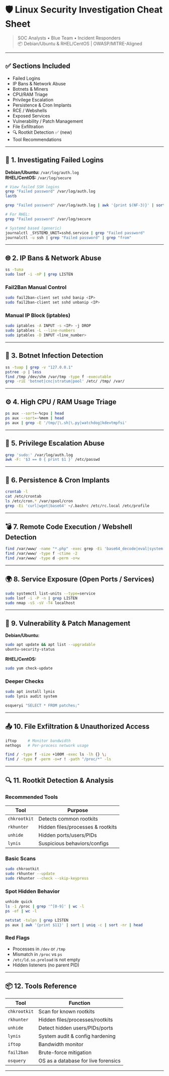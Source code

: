 # 🛡️ Linux Security Investigation Cheat Sheet
> SOC Analysts • Blue Team • Incident Responders  
> 📦 Debian/Ubuntu & RHEL/CentOS | OWASP/MITRE-Aligned

---

## ✅ Sections Included

- Failed Logins
- IP Bans & Network Abuse
- Botnets & Miners
- CPU/RAM Triage
- Privilege Escalation
- Persistence & Cron Implants
- RCE / Webshells
- Exposed Services
- Vulnerability / Patch Management
- File Exfiltration
- 🔍 Rootkit Detection ✅ (new)
- Tool Recommendations

---

## 🧠 1. Investigating Failed Logins

**Debian/Ubuntu:** `/var/log/auth.log`  
**RHEL/CentOS:** `/var/log/secure`

```bash
# View failed SSH logins
grep "Failed password" /var/log/auth.log
lastb

grep "Failed password" /var/log/auth.log | awk '{print $(NF-3)}' | sort | uniq -c | sort -nr | head
```

```bash
# For RHEL:
grep "Failed password" /var/log/secure
```

```bash
# Systemd based (generic)
journalctl _SYSTEMD_UNIT=sshd.service | grep "Failed password"
journalctl -u ssh | grep "Failed password" | grep "from"
```

---

## 🌐 2. IP Bans & Network Abuse

```bash
ss -tuna
sudo lsof -i -nP | grep LISTEN
```

### Fail2Ban Manual Control
```bash
sudo fail2ban-client set sshd banip <IP>
sudo fail2ban-client set sshd unbanip <IP>
```

### Manual IP Block (iptables)
```bash
sudo iptables -A INPUT -s <IP> -j DROP
sudo iptables -L --line-numbers
sudo iptables -D INPUT <line_number>
```

---

## 🐍 3. Botnet Infection Detection

```bash
ss -tuap | grep -v "127.0.0.1"
pstree -p | less
find /tmp /dev/shm /var/tmp -type f -executable
grep -riE 'botnet|cnc|stratum|pool' /etc/ /tmp/ /var/
```

---

## ⚙️ 4. High CPU / RAM Usage Triage

```bash
ps aux --sort=-%cpu | head
ps aux --sort=-%mem | head
ps aux | grep -E '/tmp/|\.sh|\.py|watchdog|kdevtmpfsi'
```

---

## 🔐 5. Privilege Escalation Abuse

```bash
grep 'sudo:' /var/log/auth.log
awk -F: '$3 == 0 { print $1 }' /etc/passwd
```

---

## 🔁 6. Persistence & Cron Implants

```bash
crontab -l
cat /etc/crontab
ls /etc/cron.* /var/spool/cron
grep -Ei 'curl|wget|base64' ~/.bashrc /etc/rc.local /etc/profile
```

---

## 💣 7. Remote Code Execution / Webshell Detection

```bash
find /var/www/ -name "*.php" -exec grep -Ei 'base64_decode|eval|system|exec' {} \;
find /var/www/ -type f -ctime -2
find /var/www/ -type d -perm -o+w
```

---

## 🌍 8. Service Exposure (Open Ports / Services)

```bash
sudo systemctl list-units --type=service
sudo lsof -i -P -n | grep LISTEN
sudo nmap -sS -sV -T4 localhost
```

---

## 🧬 9. Vulnerability & Patch Management

**Debian/Ubuntu:**
```bash
sudo apt update && apt list --upgradable
ubuntu-security-status
```

**RHEL/CentOS:**
```bash
sudo yum check-update
```

### Deeper Checks
```bash
sudo apt install lynis
sudo lynis audit system
```

```bash
osqueryi "SELECT * FROM patches;"
```

---

## 📤 10. File Exfiltration & Unauthorized Access

```bash
iftop     # Monitor bandwidth
nethogs   # Per-process network usage
```

```bash
find / -type f -size +100M -exec ls -lh {} \;
find / -type f -perm -o=r ! -path "/proc/*" -ls
```

---

## 🔍 11. Rootkit Detection & Analysis

### Recommended Tools

| Tool          | Purpose                             |
|---------------|--------------------------------------|
| `chkrootkit`  | Detects common rootkits              |
| `rkhunter`    | Hidden files/processes & rootkits    |
| `unhide`      | Hidden ports/users/PIDs              |
| `lynis`       | Suspicious behaviors/configs         |

### Basic Scans
```bash
sudo chkrootkit
sudo rkhunter --update
sudo rkhunter --check --skip-keypress
```

### Spot Hidden Behavior
```bash
unhide quick
ls -1 /proc | grep '^[0-9]' | wc -l
ps -ef | wc -l
```

```bash
netstat -tulpn | grep LISTEN
ps aux | awk '{print $11}' | sort | uniq -c | sort -nr | head
```

### Red Flags
- Processes in `/dev` or `/tmp`
- Mismatch in `/proc` vs `ps`
- `/etc/ld.so.preload` is not empty
- Hidden listeners (no parent PID)

---

## 📦 12. Tools Reference

| Tool         | Function                            |
|--------------|--------------------------------------|
| `chkrootkit` | Scan for known rootkits              |
| `rkhunter`   | Hidden files/processes/rootkits      |
| `unhide`     | Detect hidden users/PIDs/ports       |
| `lynis`      | System audit & config hardening      |
| `iftop`      | Bandwidth monitor                    |
| `fail2ban`   | Brute-force mitigation               |
| `osquery`    | OS as a database for live forensics  |

---

